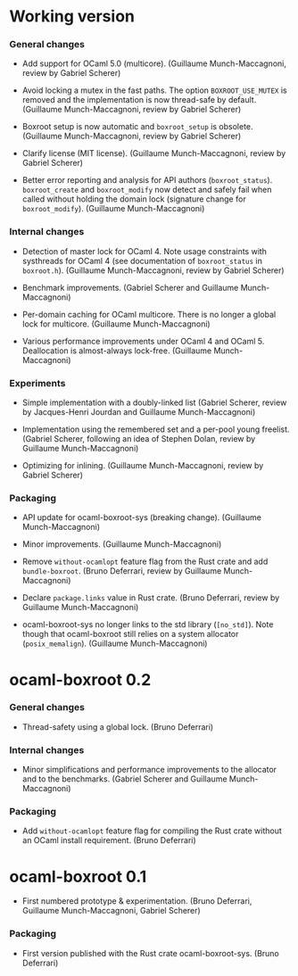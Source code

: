Working version
===============

### General changes

- Add support for OCaml 5.0 (multicore).
  (Guillaume Munch-Maccagnoni, review by Gabriel Scherer)

- Avoid locking a mutex in the fast paths. The option
  `BOXROOT_USE_MUTEX` is removed and the implementation is now
  thread-safe by default.
  (Guillaume Munch-Maccagnoni, review by Gabriel Scherer)

- Boxroot setup is now automatic and `boxroot_setup` is obsolete.
  (Guillaume Munch-Maccagnoni, review by Gabriel Scherer)

- Clarify license (MIT license).
  (Guillaume Munch-Maccagnoni, review by Gabriel Scherer)

- Better error reporting and analysis for API authors
  (`boxroot_status`). `boxroot_create` and `boxroot_modify` now detect
  and safely fail when called without holding the domain lock
  (signature change for `boxroot_modify`).
  (Guillaume Munch-Maccagnoni)

### Internal changes

- Detection of master lock for OCaml 4. Note usage constraints with
  systhreads for OCaml 4 (see documentation of `boxroot_status` in
  `boxroot.h`).
  (Guillaume Munch-Maccagnoni, review by Gabriel Scherer)

- Benchmark improvements.
  (Gabriel Scherer and Guillaume Munch-Maccagnoni)

- Per-domain caching for OCaml multicore. There is no longer a global
  lock for multicore.
  (Guillaume Munch-Maccagnoni)

- Various performance improvements under OCaml 4 and OCaml 5.
  Deallocation is almost-always lock-free.
  (Guillaume Munch-Maccagnoni)

### Experiments

- Simple implementation with a doubly-linked list
  (Gabriel Scherer, review by Jacques-Henri Jourdan and
   Guillaume Munch-Maccagnoni)

- Implementation using the remembered set and a per-pool young
  freelist.
  (Gabriel Scherer, following an idea of Stephen Dolan, review
   by Guillaume Munch-Maccagnoni)

- Optimizing for inlining.
  (Guillaume Munch-Maccagnoni, review by Gabriel Scherer)

### Packaging

- API update for ocaml-boxroot-sys (breaking change).
  (Guillaume Munch-Maccagnoni)

- Minor improvements.
  (Guillaume Munch-Maccagnoni)

- Remove `without-ocamlopt` feature flag from the Rust crate and add
  `bundle-boxroot`.
  (Bruno Deferrari, review by Guillaume Munch-Maccagnoni)

- Declare `package.links` value in Rust crate.
  (Bruno Deferrari, review by Guillaume Munch-Maccagnoni)

- ocaml-boxroot-sys no longer links to the std library (`[no_std]`).
  Note though that ocaml-boxroot still relies on a system allocator
  (`posix_memalign`).
  (Guillaume Munch-Maccagnoni)


ocaml-boxroot 0.2
=================

### General changes

- Thread-safety using a global lock.
  (Bruno Deferrari)

### Internal changes

- Minor simplifications and performance improvements to the allocator
  and to the benchmarks.
  (Gabriel Scherer and Guillaume Munch-Maccagnoni)

### Packaging

- Add `without-ocamlopt` feature flag for compiling the Rust crate
  without an OCaml install requirement.
  (Bruno Deferrari)


ocaml-boxroot 0.1
=================

- First numbered prototype & experimentation.
  (Bruno Deferrari, Guillaume Munch-Maccagnoni, Gabriel Scherer)

### Packaging

- First version published with the Rust crate ocaml-boxroot-sys.
  (Bruno Deferrari)
